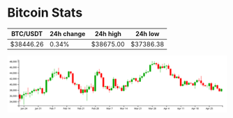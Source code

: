 # Bitcoin Stats

BTC/USDT|24h change|24h high|24h low|
|---|---|---|---|
|$38446.26|0.34%|$38675.00|$37386.38|

<img src="./chart.svg">
